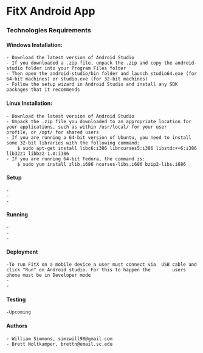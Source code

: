 # FitX Android App #

### Technologies Requirements ###

#### Windows Installation: ####
    - Download the latest version of Android Studio
    - If you downloaded a .zip file, unpack the .zip and copy the android-studio folder into your Program Files folder
    - Then open the android-studio/bin folder and launch studio64.exe (for 64-bit machines) or studio.exe (for 32-bit machines)
    - Follow the setup wizard in Android Studio and install any SDK packages that it recommends
#### Linux Installation: ####
    - Download the latest version of Android Studio
    - Unpack the .zip file you downloaded to an appropriate location for your applications, such as within /usr/local/ for your user       profile, or /opt/ for shared users
    - If you are running a 64-bit version of Ubuntu, you need to install some 32-bit libraries with the following command:
        $ sudo apt-get install libc6:i386 libncurses5:i386 libstdc++6:i386 lib32z1 libbz2-1.0:i386
    - If you are running 64-bit Fedora, the command is:
        $ sudo yum install zlib.i686 ncurses-libs.i686 bzip2-libs.i686
        
#### Setup ####
    -
    -
    -
    
#### Running ####
    -
    -
    -
    
#### Deployment ####
    -To run FitX on a mobile device a user must connect via  USB cable and click "Run" on Android studio. For this to happen the        users phone must be in Developer mode
    -
    -
    
#### Testing ####
    -Upcoming

#### Authors ####
    - William Simmons, simzwill98@gmail.com
    - Brett Noltkamper, brettn@email.sc.edu
